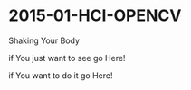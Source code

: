 # 2015-01-HCI-OPENCV
Shaking Your Body

if You just want to see
go Here!

if You want to do it
go Here!



